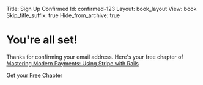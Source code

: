 Title: Sign Up Confirmed
Id: confirmed-123
Layout: book_layout
View: book
Skip_title_suffix: true
Hide_from_archive: true

# You're all set!

Thanks for confirming your email address. Here's your free chapter of <a href="/mastering-modern-payments">Mastering Modern Payments: Using Stripe with Rails</a>

<a href="/design-for-failure-processing-payments-with-a-background-worker.pdf" class="btn btn-large btn-primary">Get your Free Chapter</a>

